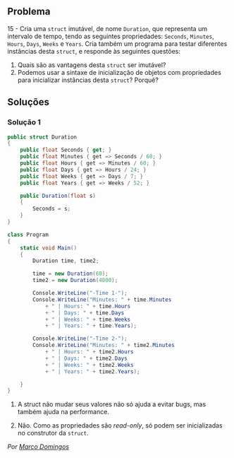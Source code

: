 ## Problema

15 - Cria uma `struct` imutável, de nome `Duration`, que representa um
intervalo de tempo, tendo as seguintes propriedades: `Seconds`, `Minutes`,
`Hours`, `Days`, `Weeks` e `Years`. Cria também um programa para testar
diferentes instâncias desta `struct`, e responde às seguintes questões:

1. Quais são as vantagens desta `struct` ser imutável?
2. Podemos usar a sintaxe de inicialização de objetos com propriedades para
   inicializar instâncias desta `struct`? Porquê?

## Soluções

### Solução 1

```csharp
public struct Duration
{
    public float Seconds { get; }
    public float Minutes { get => Seconds / 60; }
    public float Hours { get => Minutes / 60; }
    public float Days { get => Hours / 24; }
    public float Weeks { get => Days / 7; }
    public float Years { get => Weeks / 52; }

    public Duration(float s)
    {
        Seconds = s;
    }
}

class Program
{
    static void Main()
    {
        Duration time, time2;

        time = new Duration(60);
        time2 = new Duration(4800);

        Console.WriteLine("-Time 1-");
        Console.WriteLine("Minutes: " + time.Minutes 
            + " | Hours: " + time.Hours 
            + " | Days: " + time.Days 
            + " | Weeks: " + time.Weeks 
            + " | Years: " + time.Years);

        Console.WriteLine("-Time 2-");
        Console.WriteLine("Minutes: " + time2.Minutes 
            + " | Hours: " + time2.Hours 
            + " | Days: " + time2.Days 
            + " | Weeks: " + time2.Weeks 
            + " | Years: " + time2.Years);

    }
}
```

1. A struct não mudar seus valores não só ajuda a evitar bugs, mas também ajuda
na performance.

2. Não. Como as propriedades são *read-only*, só podem ser inicializadas no
construtor da `struct`.

*Por [Marco Domingos](https://github.com/condmaker)*